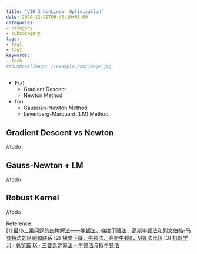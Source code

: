 ```yaml
---
title: "VIO 3 NonLinear Optimization"
date: 2020-12-29T09:43:10+01:00
categories:
- category
- subcategory
tags:
- tag1
- tag2
keywords:
- tech
#thumbnailImage: //example.com/image.jpg
---
```

- F(x)
	- Gradient Descent
	- Newton Method
- f(x)
	- Gaussian-Newton Method
	- Levenberg-Marquardt(LM) Method
<!--more-->
## Gradient Descent vs Newton
//todo

## Gauss-Newton + LM
//todo

## Robust Kernel
//todo

Reference:\
[1] [最小二乘问题的四种解法——牛顿法，梯度下降法，高斯牛顿法和列文伯格-马夸特法的区别和联系](https://zhuanlan.zhihu.com/p/113946848)
[2] [梯度下降、牛顿法、高斯牛顿&L-M算法比较](https://blog.csdn.net/OORRANNGGE/article/details/90696602?utm_medium=distribute.pc_relevant.none-task-blog-BlogCommendFromBaidu-2.not_use_machine_learn_pai&depth_1-utm_source=distribute.pc_relevant.none-task-blog-BlogCommendFromBaidu-2.not_use_machine_learn_pai)
[3] [机器学习 · 总览篇 IX · 三要素之算法 - 牛顿法与拟牛顿法](https://kangcai.github.io/2018/12/17/ml-overall-9-algorithm-QNM/)
